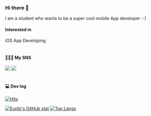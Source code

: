 ### Hi there 👋

I am a student who wants to be a super cool mobile App developer :-)

#### Interested in

iOS App Developing

#

#### 👩🏻‍💻 My SNS
<a href="https://blog.naver.com/silverain_9" target="https://blog.naver.com/silverain_9"><img src="https://img.shields.io/badge/blog-50981A?style=flat-square&logo=Naver&logoColor=white"/></a>
<a href="https://www.instagram.com/silverain_9" target="https://blog.naver.com/silverain_9"><img src="https://img.shields.io/badge/instagram-50981A?style=flat-square&logo=Instagram&logoColor=white"/></a>

#

#### 💻 Dev log

[![Hits](https://hits.seeyoufarm.com/api/count/incr/badge.svg?url=https%3A%2F%2Fgithub.com%2Feunbicho&count_bg=%2379C83D&title_bg=%2350981A&icon=apachespark.svg&icon_color=%23F9FB9A&title=hits&edge_flat=false)](https://hits.seeyoufarm.com)
  
[![Eunbi's GitHub stat](https://github-readme-stats.vercel.app/api?username=eunbicho&count_private=true&show_icons=true&icon_color=FFFFFF&custom_title=silverain's&nbsp;github&nbsp;👀&bg_color=40,79C83D,A6D97F,E2F99E&title_color=FFFFFF&text_color=FFFFFF)](https://github.com/anuraghazra/github-readme-stats)
[![Top Langs](https://github-readme-stats.vercel.app/api/top-langs/?username=eunbicho&bg_color=40,E2F99E,A6D97F&title_color=FFFFFF&text_color=FFFFFF&icon_color=000000)](https://github.com/anuraghazra/github-readme-stats)


